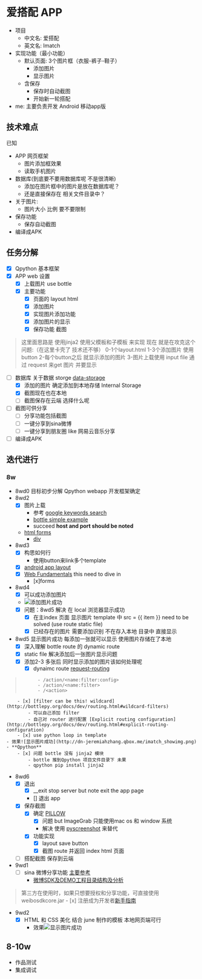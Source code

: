 # 爱搭配 APP

- 项目
	- 中文名: 爱搭配
	- 英文名: Imatch
- 实现功能（最小功能）
	- 默认页面: 3个图片框（衣服-裤子-鞋子）
		- 添加图片
		- 显示图片
	- 含保存
		- 保存时自动截图
		- 开始新一轮搭配
- me: 主要负责开发 Android 移动app版

## 技术难点

已知

- APP 网页框架
	- 图片添加框效果
	- 读取手机图片
- 数据库(到底要不要用数据库呢 不是很清晰)
	- 添加在图片框中的图片是放在数据库呢？
	- 还是直接保存在 相关文件目录中？
- 关于图片:
	- 图片大小 比例 要不要限制 
- 保存功能
	- 保存自动截图
- 编译成APK

## 任务分解

- [x] Qpython 基本框架
- [x] APP web 设置
	- [x] 上载图片 use bottle
	- [x] 主要功能
		- [x] 页面的 layout html
		- [x] 添加图片
		- [x] 实现图片添加功能
		- [x] 添加图片的显示
		- [x] 保存功能 截图
> 这里面思路是 使用jinja2 使用父模板和子模板 来实现
现在 就是在攻克这个问题:（在这里卡壳了 技术还不够）
0-1个layout.html 
1-3个添加图片 使用 button
2-每个button之后 就显示添加的图片
3-图片上载使用 input file 通过 request 来get 图片 并要显示
- [ ] 数据库 关于数据 storge [data-storage](http://developer.android.com/guide/topics/data/data-storage.html) 
	- [x] 添加的图片 确定添加到本地存储 Internal Storage
	- [x] 截图现在也在本地
	- [ ] 截图保存在云端 选择什么呢
- [ ] 截图可供分享 
	- [ ] 分享功能包括截图
	- [ ] 一键分享到sina微博
	- [ ] 一键分享到朋友圈 like 网易云音乐分享
- [ ] 编译成APK

## 迭代进行

### 8w
- 8wd0 目标初步分解 Qpython webapp 开发框架确定
- 8wd2 
	- [x] 图片上载
		- 参考 [google keywords  search](https://www.google.com.sg/search?client=ubuntu&channel=fs&q=python+bottle+image+upload&ie=utf-8&oe=utf-8&gfe_rd=cr&ei=ZItmVprZD-yW8QeR84TwBg) 
		- [bottle simple example](https://gist.github.com/Arthraim/994641)
		- succeed **host and port should be noted**
	- [html forms](http://www.w3schools.com/html/html_forms.asp)
		- [div](http://www.w3schools.com/html/html_classes.asp)
- 8wd3
	- [x] 构思如何行
		- 使用button来link多个template
	- [x] [android app layout](http://www.idangero.us/framework7/docs/app-layout.html#basic-android-material-app-layout)
	- [x] [Web Fundamentals](https://developers.google.com/web/fundamentals/?hl=en) this need to dive in
		- [x]forms
- 8wd4 
	- [x] 可以成功添加图片
	- ![添加图片成功](http://dn-jeremiahzhang.qbox.me/imatch_index.png) 
	- [x] 问题：8wd5 解决 在 local 浏览器显示成功 
		- [x] 在主index 页面 显示图片 template 中 src = {{ item }} need to be solved (use route static file)
		- [x] 已经存在的图片 需要添加识别 不在存入本地 目录中 直接显示
- 8wd5 显示图片成功 每添加一张就可以显示 使用图片存储在了本地
	- [x] 深入理解 bottle route 的 dynamic route
	- [x]  static file 解决添加后一张图片显示问题
	- [x]  添加2-3 多张后 同时显示添加的图片该如何处理呢
		- [x] dynaimc route [request-routing](http://bottlepy.org/docs/dev/routing.html#request-routing) 
>			- /action/<name:filter:config>
>			- /action/<name:filter>
>			- /<action>
		- [x] [filter can be this! wildcard](http://bottlepy.org/docs/dev/routing.html#wildcard-filters) 
			- 可以自己添加 filter
			- 自己对 router 进行配置 [Explicit routing configuration](http://bottlepy.org/docs/dev/routing.html#explicit-routing-configuration)
		- [x] use python loop in template
	- 效果![显示图片成功](http://dn-jeremiahzhang.qbox.me/imatch_showimg.png)
	- **Qpython**
		- [x] 问题 bottle 没有 jinja2 模块
			- bottle 推到Qpython 项目文件目录下 未果
			- qpython pip install jinja2
- 8wd6	
	- [x] 退出
		- [x] __exit stop server but note exit the app page
		- [] 退出 app
	- [x] 保存截图
		- [X] 确定 [PILLOW](https://pillow.readthedocs.org/en/3.0.x/handbook/tutorial.html)
			- [x] 问题 but ImageGrab 只能使用mac os 和 window 系统
			- 解决 使用 [pyscreenshot](https://pypi.python.org/pypi/pyscreenshot) 来替代
		- [x] 功能实现
			- [x] layout save button
			- [x] 截图 route 并返回 index html 页面
	- [ ] 搭配截图 保存到云端
- 9wd1
	- [ ] sina 微博分享功能 [主要参考](https://github.com/mobileresearch/weibo_android_sdk) 
		- [微博SDK及DEMO工程目录结构及分析](https://github.com/mobileresearch/weibo_android_sdk#%E5%BE%AE%E5%8D%9Asdk%E5%8F%8Ademo%E5%B7%A5%E7%A8%8B%E7%9B%AE%E5%BD%95%E7%BB%93%E6%9E%84%E5%8F%8A%E5%88%86%E6%9E%90) 
> 第三方在使用时，如果只想要授权和分享功能，可直接使用weibosdkcore.jar 
		- [x] 注册成为开发者[新手指南](http://open.weibo.com/wiki/%E6%96%B0%E6%89%8B%E6%8C%87%E5%8D%97)
- 9wd2
	- [x] HTML 和 CSS 美化 结合 june 制作的模板 本地网页端可行
		- 效果![显示图片成功](http://dn-jeremiahzhang.qbox.me/imatch_finish.png)

## 8-10w

- 作品测试
- 集成调试


